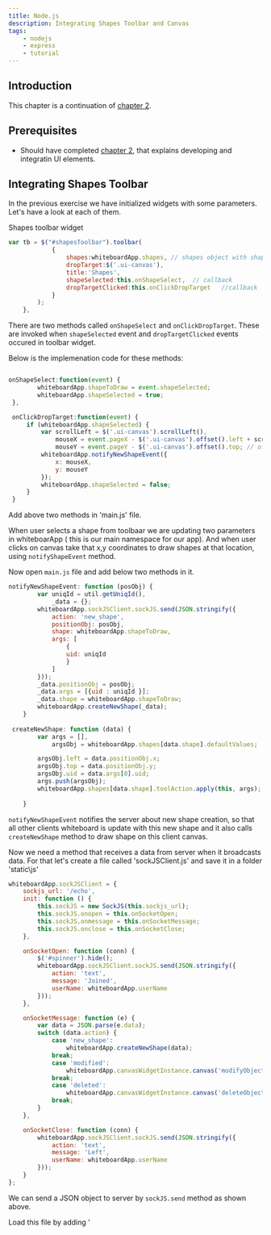 ```yaml
---
title: Node.js
description: Integrating Shapes Toolbar and Canvas
tags:
    - nodejs
    - express
    - tutorial
---
```


## Introduction

This chapter is a continuation of [chapter 2](/frameworks/nodejs/nodejs-tutorial/step02-creating-ui.html). 

## Prerequisites

+ Should have completed [chapter 2](/frameworks/nodejs/nodejs-tutorial/step02-creating-ui.html), that explains developing and integratin UI elements.
    
    
## Integrating Shapes Toolbar
    
In the previous exercise we have initialized widgets with some parameters. Let's have a look at each of them.

Shapes toolbar widget
```javascript
var tb = $("#shapesToolbar").toolbar(
            {
                shapes:whiteboardApp.shapes, // shapes object with shape 'name' and 'iconname' ex: shapes = {  rectangle: {  name: 'rectangle', imagesPath:'/static/images/' } }
                dropTarget:$('.ui-canvas'),
                title:'Shapes',
                shapeSelected:this.onShapeSelect,  // callback
                dropTargetClicked:this.onClickDropTarget   //callback
            }
        );
    },
``` 
There are two methods called `onShapeSelect` and `onClickDropTarget`. These are invoked when `shapeSelected` event and `dropTargetClicked` events occured in toolbar widget.  

Below is the implemenation code for these methods:
```javascript

onShapeSelect:function(event) {
        whiteboardApp.shapeToDraw = event.shapeSelected;
        whiteboardApp.shapeSelected = true;
 },

 onClickDropTarget:function(event) {
     if (whiteboardApp.shapeSelected) {
         var scrollLeft = $('.ui-canvas').scrollLeft(),
             mouseX = event.pageX - $('.ui-canvas').offset().left + scrollLeft, // offset X
             mouseY = event.pageY - $('.ui-canvas').offset().top; // offset Y
         whiteboardApp.notifyNewShapeEvent({
             x: mouseX,
             y: mouseY
         });
         whiteboardApp.shapeSelected = false;
     }
 }

```

Add above two methods in 'main.js' file.

When user selects a shape from toolbaar we are updating two parameters in whiteboarApp ( this is our main namespace for our app).
And when user clicks on canvas take that x,y coordinates to draw shapes at that location, using `notifyShapeEvent` method.

Now open `main.js` file and add below two methods in it.

```javascript
notifyNewShapeEvent: function (posObj) {
        var uniqId = util.getUniqId(),
            _data = {};
        whiteboardApp.sockJSClient.sockJS.send(JSON.stringify({
            action: 'new_shape',
            positionObj: posObj,
            shape: whiteboardApp.shapeToDraw,
            args: [
                {
            	uid: uniqId
                }
            ]
        }));
        _data.positionObj = posObj;
        _data.args = [{uid : uniqId }];
        _data.shape = whiteboardApp.shapeToDraw;
        whiteboardApp.createNewShape(_data);
    }
    
 createNewShape: function (data) {
        var args = [],
            argsObj = whiteboardApp.shapes[data.shape].defaultValues;

        argsObj.left = data.positionObj.x;
        argsObj.top = data.positionObj.y;
        argsObj.uid = data.args[0].uid;
        args.push(argsObj);
        whiteboardApp.shapes[data.shape].toolAction.apply(this, args);
    
    }    
``` 

`notifyNewShapeEvent` notifies the server about new shape creation, so that all other clients whiteboard is update with this new shape and it also calls `createNewShape` method to draw shape on this client canvas.


Now we need a method that receives a data from server when it broadcasts data. For that let's create a file called 'sockJSClient.js' and save it in a folder 'static\js\'

```javascript
whiteboardApp.sockJSClient = {
    sockjs_url: '/echo',
    init: function () {
        this.sockJS = new SockJS(this.sockjs_url);
        this.sockJS.onopen = this.onSocketOpen;
        this.sockJS.onmessage = this.onSocketMessage;
        this.sockJS.onclose = this.onSocketClose;
    },

    onSocketOpen: function (conn) {
        $('#spinner').hide();
        whiteboardApp.sockJSClient.sockJS.send(JSON.stringify({
            action: 'text',
            message: 'Joined',
            userName: whiteboardApp.userName
        }));
    },

    onSocketMessage: function (e) {
        var data = JSON.parse(e.data);
        switch (data.action) {
            case 'new_shape':
                whiteboardApp.createNewShape(data);
            break;
            case 'modified':
                whiteboardApp.canvasWidgetInstance.canvas('modifyObject', data);
            break;
            case 'deleted':
                whiteboardApp.canvasWidgetInstance.canvas('deleteObject', data);
            break;
        }
    },

    onSocketClose: function (conn) {
        whiteboardApp.sockJSClient.sockJS.send(JSON.stringify({
            action: 'text',
            message: 'Left',
            userName: whiteboardApp.userName
        }));
    }
};

``` 

We can send a JSON object to server by `sockJS.send` method as shown above.

Load this file by adding '<script>` tag in `index.html' as shown below.

```html
 <script type="text/javascript" src="static/js/sockJSClient.js"></script>
 ```
 
## Check Point

Open your browser and type http://localhost:4000. Now you can add shapes to canvas as shown below:

![app with UI](/images/screenshots/nodejs-whiteboard/whiteboard-02.png)


To check collaboration feature open another instance of the app in different tab/window. You will notice that whenever one user adds a shape to canvas, same shape is added in another user's canvas. However when you modify a shape is not get updated on another user's canvas.
To get this, let us implement methods required for that.

```javascript
onShapeModify:function(event, data) {
     whiteboardApp.sockJSClient.sockJS.send(whiteboardApp.getModifiedShapeJSON(data, "modified"));
 },

 onShapeDelete:function(event, data) {
     whiteboardApp.sockJSClient.sockJS.send(whiteboardApp.getModifiedShapeJSON(data, "deleted"));
 },

 getModifiedShapeJSON: function (shape, _action) {
     var _obj = JSON.stringify({
         action: _action,
         name: shape.name,
         args: [{
             uid: shape.uid,
             object: shape
         }] 
     });
     return _obj;
 },
 onApplyModify: function(event, data) {
     whiteboardApp.shapes[data.name].modifyAction.apply(this, data.args);
 }

``` 

The above methods are triggered by canvas widget events.

Open two instances of app and check for the collaboration feature working.

## Check Point

<p><a class="button-plain"  style="padding: 3px 15px;" href="/frameworks/nodejs/nodejs-tutorial/step02-creating-ui.html">Prev</a>  <a class="button-plain"  style="padding: 3px 15px; float: right;" href="/frameworks/nodejs/nodejs-tutorial/step04-integrating-chat.html">Next</a></p>

